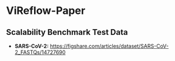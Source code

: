 # ViReflow-Paper

## Scalability Benchmark Test Data
* **SARS-CoV-2:** https://figshare.com/articles/dataset/SARS-CoV-2_FASTQs/14727690
